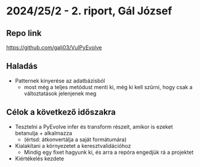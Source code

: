 # 2024/25/2 - 2. riport, Gál József

## Repo link

<https://github.com/galj03/VulPyEvolve>

## Haladás

- Patternek kinyerése az adatbázisból
  - most még a teljes metódust menti ki, még ki kell szűrni, hogy csak a változtatások jelenjenek meg

## Célok a következő időszakra

- Tesztelni a PyEvolve infer és transform részeit, amikor is ezeket betanulja + alkalmazza
  - (értsd: átkonvertálja a saját formátumára)
- Kialakítani a környezetet a keresztvalidációhoz
  - Mindig egy fixet hagyunk ki, és arra a repóra engedjük rá a projektet
- Kiértékelés kezdete
